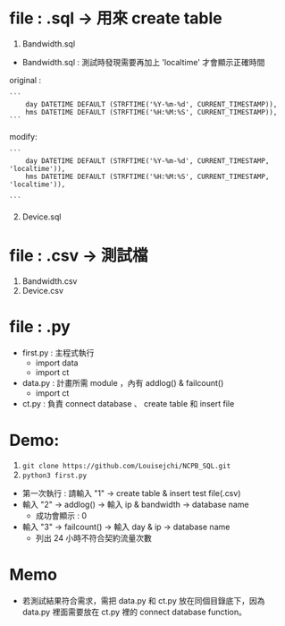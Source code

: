 # file : .sql -> 用來 create table
1. Bandwidth.sql
  *  Bandwidth.sql : 測試時發現需要再加上 'localtime' 才會顯示正確時間

  original :

    ```
        day DATETIME DEFAULT (STRFTIME('%Y-%m-%d', CURRENT_TIMESTAMP)),
        hms DATETIME DEFAULT (STRFTIME('%H:%M:%S', CURRENT_TIMESTAMP)),
    ```
    
   modify:

    ```
        day DATETIME DEFAULT (STRFTIME('%Y-%m-%d', CURRENT_TIMESTAMP, 'localtime')),
        hms DATETIME DEFAULT (STRFTIME('%H:%M:%S', CURRENT_TIMESTAMP, 'localtime')),

    ```
2. Device.sql

# file : .csv -> 測試檔
1. Bandwidth.csv
2. Device.csv

# file : .py 
* first.py : 主程式執行
  * import data
  * import ct   
* data.py : 計畫所需 module ，內有 addlog() & failcount()
  * import ct   
* ct.py : 負責 connect database 、 create table 和 insert file

# Demo:
1. `git clone https://github.com/Louisejchi/NCPB_SQL.git`
2. `python3 first.py`
  * 第一次執行 : 請輸入 "1" -> create table & insert test file(.csv)
  * 輸入 "2" -> addlog() -> 輸入 ip & bandwidth -> database name
    * 成功會顯示 : 0 
  * 輸入 "3" -> failcount() -> 輸入 day & ip -> database name
    * 列出 24 小時不符合契約流量次數
   
# Memo
* 若測試結果符合需求，需把 data.py 和 ct.py 放在同個目錄底下，因為 data.py 裡面需要放在 ct.py 裡的 connect database function。
 

